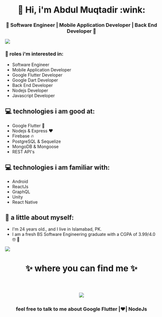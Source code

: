 <h1 align="center"> 🤩 Hi, i'm Abdul Muqtadir :wink: </h1>
<h3 align="center">🚀 Software Engineer | Mobile Application Developer | Back End Developer 🚀</h3>

<img src="https://yata-apix-a9caea66-ad78-425f-aa08-e292558ebb65.lss.locawebcorp.com.br/b7c7dbff38ae4f419c94ce8d2254b9d9.png"> 


### :office: roles i'm interested in:
- Software Engineer
- Mobile Application Developer
- Google Flutter Developer
- Google Dart Developer
- Back End Developer
- Nodejs Developer
- Javascript Developer

## 💻 technologies i am good at:
- Google Flutter :blue_heart:
- Nodejs & Express ❤
- Firebase :fire:
- PostgreSQL & Sequelize
- MongoDB & Mongoose
- REST API's

## 💻 technologies i am familiar with:
- Android
- ReactJs
- GraphQL
- Unity
- React Native

## 👧 a little about myself:
- I'm 24 years old., and I live in Islamabad, PK.
- I am a fresh BS Software Engineering graduate with a CGPA of 3.99/4.0 	:nerd_face: :angel:

<img src="https://yata-apix-a9caea66-ad78-425f-aa08-e292558ebb65.lss.locawebcorp.com.br/b7c7dbff38ae4f419c94ce8d2254b9d9.png"> 

<h1 align="center">
✨ where you can find me ✨
  
  <p align="center"><br/>
   <a href="https://www.linkedin.com/in/abdul-muqtadir-yaseen-a548371a9/">
    <img src="https://img.shields.io/badge/linkedin-mahad--ansar-blue">
  </a>
</p>
</h1>

<h3 align="center"><strong> feel free to talk to me about Google Flutter |❤| NodeJs  </strong> </h3>
